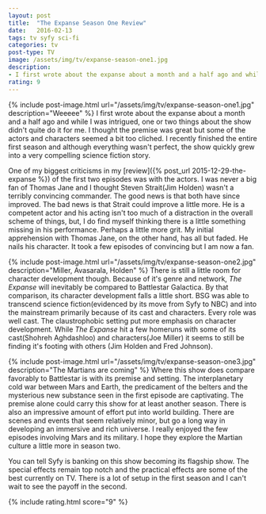 ```yaml
---
layout: post
title:  "The Expanse Season One Review"
date:   2016-02-13
tags: tv syfy sci-fi
categories: tv
post-type: TV
image: /assets/img/tv/expanse-season-one1.jpg
description:
- I first wrote about the expanse about a month and a half ago and while I was intrigued, one or two things about the show didn't quite do it for me. I thought the premise was great but some of the actors and characters seemed a bit too cliched. I recently finished the entire first season and although everything wasn't perfect, the show quickly grew into a very compelling science fiction story.
rating: 9
---
```

{% include post-image.html url="/assets/img/tv/expanse-season-one1.jpg" description="Weeeee" %}
I first wrote about the expanse about a month and a half ago and while I was intrigued, one or two things about the show didn't quite do it for me. I thought the premise was great but some of the actors and characters seemed a bit too cliched. I recently finished the entire first season and although everything wasn't perfect, the show quickly grew into a very compelling science fiction story.

One of my biggest criticisms in my [review]({% post_url 2015-12-29-the-expanse %}) of the first two episodes was with the actors. I was never a big fan of Thomas Jane and I thought Steven Strait(Jim Holden) wasn't a terribly convincing commander. The good news is that both have since improved. The bad news is that Strait could improve a little more. He is a competent actor and his acting isn't too much of a distraction in the overall scheme of things, but, I do find myself thinking there is a little something missing in his performance. Perhaps a little more grit.
My initial apprehension with Thomas Jane, on the other hand, has all but faded. He nails his character. It took a few episodes of convincing but I am now a fan.

{% include post-image.html url="/assets/img/tv/expanse-season-one2.jpg" description="Miller, Avasarala, Holden" %}
There is still a little room for character development though. Because of it's genre and network, *The Expanse* will inevitably be compared to Battlestar Galactica. By that comparison, its character development falls a little short. BSG was able to transcend science fiction(evidenced by its move from Syfy to NBC) and into the mainstream primarily because of its cast and characters. Every role was well cast. The claustrophobic setting put more emphasis on character development. While *The Expanse* hit a few homeruns with some of its cast(Shohreh Aghdashloo) and characters(Joe Miller) it seems to still be finding it's footing with others (Jim Holden and Fred Johnson).

{% include post-image.html url="/assets/img/tv/expanse-season-one3.jpg" description="The Martians are coming" %}
Where this show does compare favorably to Battlestar is with its premise and setting. The interplanetary cold war between Mars and Earth, the predicament of the belters and the mysterious new substance seen in the first episode are captivating. The premise alone could carry this show for at least another season. There is also an impressive amount of effort put into world building. There are scenes and events that seem relatively minor, but go a long way in developing an immersive and rich universe. I really enjoyed the few episodes involving Mars and its military. I hope they explore the Martian culture a little more in season two.

You can tell Syfy is banking on this show becoming its flagship show. The special effects remain top notch and the practical effects are some of the best currently on TV. There is a lot of setup in the first season and I can't wait to see the payoff in the second.

{% include rating.html score="9" %}
